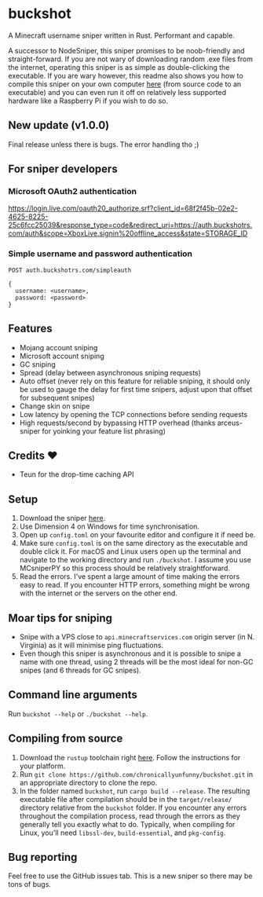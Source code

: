 # buckshot

A Minecraft username sniper written in Rust. Performant and capable.

A successor to NodeSniper, this sniper promises to be noob-friendly and straight-forward. If you are not wary of downloading random .exe files from the internet, operating this sniper is as simple as double-clicking the executable. If you are wary however, this readme also shows you how to compile this sniper on your own computer [here](https://github.com/chronicallyunfunny/buckshot#compiling-from-source) (from source code to an executable) and you can even run it off on relatively less supported hardware like a Raspberry Pi if you wish to do so.

## New update (v1.0.0)

Final release unless there is bugs. The error handling tho ;)

## For sniper developers

### Microsoft OAuth2 authentication

https://login.live.com/oauth20_authorize.srf?client_id=68f2f45b-02e2-4625-8225-25c6fcc25039&response_type=code&redirect_uri=https://auth.buckshotrs.com/auth&scope=XboxLive.signin%20offline_access&state=STORAGE_ID

### Simple username and password authentication

`POST auth.buckshotrs.com/simpleauth`
```
{
  username: <username>,
  password: <password>
}
```

## Features

- Mojang account sniping
- Microsoft account sniping
- GC sniping
- Spread (delay between asynchronous sniping requests)
- Auto offset (never rely on this feature for reliable sniping, it should only be used to gauge the delay for first time snipers, adjust upon that offset for subsequent snipes)
- Change skin on snipe
- Low latency by opening the TCP connections before sending requests
- High requests/second by bypassing HTTP overhead (thanks arceus-sniper for yoinking your feature list phrasing)

## Credits ❤️

- Teun for the drop-time caching API

## Setup

1. Download the sniper [here](https://github.com/chronicallyunfunny/buckshot/releases/tag/v1.0.0).
2. Use Dimension 4 on Windows for time synchronisation.
3. Open up `config.toml` on your favourite editor and configure it if need be.
4. Make sure `config.toml` is on the same directory as the executable and double click it. For macOS and Linux users open up the terminal and navigate to the working directory and run `./buckshot`. I assume you use MCsniperPY so this process should be relatively straightforward.
5. Read the errors. I've spent a large amount of time making the errors easy to read. If you encounter HTTP errors, something might be wrong with the internet or the servers on the other end.

## Moar tips for sniping

- Snipe with a VPS close to `api.minecraftservices.com` origin server (in N. Virginia) as it will minimise ping fluctuations.
- Even though this sniper is asynchronous and it is possible to snipe a name with one thread, using 2 threads will be the most ideal for non-GC snipes (and 6 threads for GC snipes).

## Command line arguments

Run `buckshot --help` or `./buckshot --help`.

## Compiling from source

1. Download the `rustup` toolchain right [here](https://rustup.rs/). Follow the instructions for your platform.
2. Run `git clone https://github.com/chronicallyunfunny/buckshot.git` in an appropriate directory to clone the repo.
3. In the folder named `buckshot`, run `cargo build --release`. The resulting executable file after compilation should be in the `target/release/` directory relative from the `buckshot` folder. If you encounter any errors throughout the compilation process, read through the errors as they generally tell you exactly what to do. Typically, when compiling for Linux, you'll need `libssl-dev`, `build-essential`, and `pkg-config`.

## Bug reporting

Feel free to use the GitHub issues tab. This is a new sniper so there may be tons of bugs.
